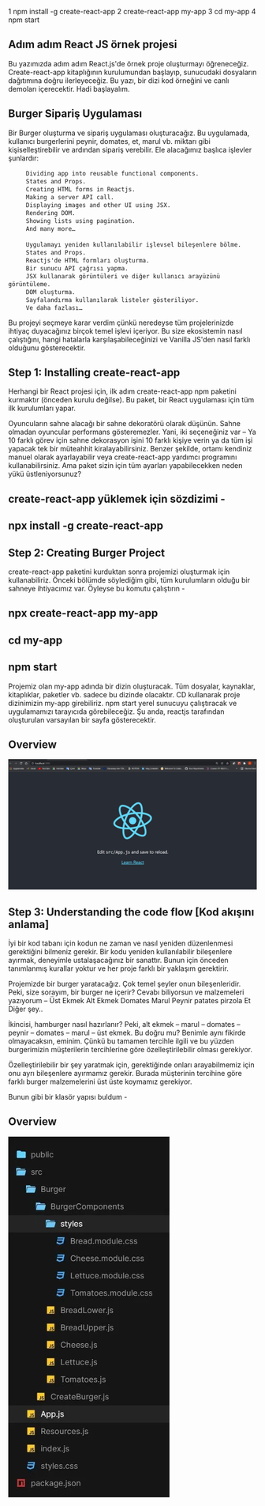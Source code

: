    1 npm install -g create-react-app
   2 create-react-app my-app
   3 cd my-app
   4 npm start
   
   ## Adım adım React JS örnek projesi

   Bu yazımızda adım adım React.js'de örnek proje oluşturmayı öğreneceğiz. Create-react-app kitaplığının kurulumundan başlayıp, sunucudaki dosyaların dağıtımına doğru ilerleyeceğiz. Bu yazı, bir dizi kod örneğini ve canlı demoları içerecektir. Hadi başlayalım.

   ## Burger Sipariş Uygulaması

   Bir Burger oluşturma ve sipariş uygulaması oluşturacağız. Bu uygulamada, kullanıcı burgerlerini peynir, domates, et, marul vb. miktarı gibi kişiselleştirebilir ve ardından sipariş verebilir. 
   Ele alacağımız başlıca işlevler şunlardır:

         Dividing app into reusable functional components.
         States and Props.
         Creating HTML forms in Reactjs.
         Making a server API call.
         Displaying images and other UI using JSX.
         Rendering DOM.
         Showing lists using pagination.
         And many more…

         Uygulamayı yeniden kullanılabilir işlevsel bileşenlere bölme.
         States and Props.
         Reactjs'de HTML formları oluşturma.
         Bir sunucu API çağrısı yapma.
         JSX kullanarak görüntüleri ve diğer kullanıcı arayüzünü görüntüleme.
         DOM oluşturma.
         Sayfalandırma kullanılarak listeler gösteriliyor.
         Ve daha fazlası…

Bu projeyi seçmeye karar verdim çünkü neredeyse tüm projelerinizde ihtiyaç duyacağınız birçok temel işlevi içeriyor. Bu size ekosistemin nasıl çalıştığını, hangi hatalarla karşılaşabileceğinizi ve Vanilla JS'den nasıl farklı olduğunu gösterecektir.

## Step 1: Installing create-react-app

   Herhangi bir React projesi için, ilk adım create-react-app npm paketini kurmaktır (önceden kurulu değilse). Bu paket, bir React uygulaması için tüm ilk kurulumları yapar.

   Oyuncuların sahne alacağı bir sahne dekoratörü olarak düşünün. Sahne olmadan oyuncular performans gösteremezler.
Yani, iki seçeneğiniz var
– Ya 10 farklı görev için sahne dekorasyon işini 10 farklı kişiye verin ya da tüm işi yapacak tek bir müteahhit kiralayabilirsiniz.
  Benzer şekilde, ortamı kendiniz manuel olarak ayarlayabilir veya create-react-app yardımcı programını kullanabilirsiniz. Ama paket sizin için tüm ayarları yapabilecekken neden yükü üstleniyorsunuz?

## create-react-app yüklemek için sözdizimi -

 ## npx install -g create-react-app
 
## Step 2: Creating Burger Project

create-react-app paketini kurduktan sonra projemizi oluşturmak için kullanabiliriz. 
Önceki bölümde söylediğim gibi, tüm kurulumların olduğu bir sahneye ihtiyacımız var. Öyleyse bu komutu çalıştırın -

## npx create-react-app my-app
## cd my-app
## npm start

Projemiz olan my-app adında bir dizin oluşturacak. 
Tüm dosyalar, kaynaklar, kitaplıklar, paketler vb. sadece bu dizinde olacaktır.
CD kullanarak proje dizinimizin my-app girebiliriz. 
npm start yerel sunucuyu çalıştıracak ve uygulamamızı tarayıcıda görebileceğiz. 
Şu anda, reactjs tarafından oluşturulan varsayılan bir sayfa gösterecektir.

## Overview
![](jpg/default.jpg)

## Step 3: Understanding the code flow [Kod akışını anlama]

İyi bir kod tabanı için kodun ne zaman ve nasıl yeniden düzenlenmesi gerektiğini bilmeniz gerekir.
Bir kodu yeniden kullanılabilir bileşenlere ayırmak, deneyimle ustalaşacağınız bir sanattır.
Bunun için önceden tanımlanmış kurallar yoktur ve her proje farklı bir yaklaşım gerektirir.

Projemizde bir burger yaratacağız. Çok temel şeyler onun bileşenleridir. Peki, size sorayım, bir burger ne içerir? Cevabı biliyorsun ve malzemeleri yazıyorum –
Üst Ekmek
Alt Ekmek
Domates
Marul
Peynir
patates pirzola
Et
Diğer şey..

İkincisi, hamburger nasıl hazırlanır? Peki, alt ekmek – marul – domates – peynir – domates – marul – üst ekmek. Bu doğru mu? Benimle aynı fikirde olmayacaksın, eminim. Çünkü bu tamamen tercihle ilgili ve bu yüzden burgerimizin müşterilerin tercihlerine göre özelleştirilebilir olması gerekiyor.

Özelleştirilebilir bir şey yaratmak için, gerektiğinde onları arayabilmemiz için onu ayrı bileşenlere ayırmamız gerekir.
Burada müşterinin tercihine göre farklı burger malzemelerini üst üste koymamız gerekiyor.

Bunun gibi bir klasör yapısı buldum -

## Overview
![](jpg/structure.jpg)